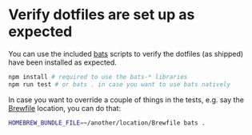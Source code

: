 # Verify dotfiles are set up as expected

You can use the included [bats](https://github.com/bats-core/bats-core) scripts to verify the dotfiles (as shipped) have
been installed as expected.

```bash
npm install # required to use the bats-* libraries
npm run test # or bats . in case you want to use bats natively
```

In case you want to override a couple of things in the tests, e.g. say the
[Brewfile](https://github.com/Homebrew/homebrew-bundle) location, you can do that:

```bash
HOMEBREW_BUNDLE_FILE=~/another/location/Brewfile bats .
```
